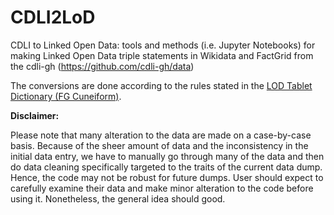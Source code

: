 # CDLI2LoD

CDLI to Linked Open Data: tools and methods (i.e. Jupyter Notebooks) for making Linked Open Data triple statements in Wikidata and FactGrid from the cdli-gh (https://github.com/cdli-gh/data)

The conversions are done according to the rules stated in the [LOD Tablet Dictionary (FG Cuneiform)](https://docs.google.com/spreadsheets/d/107ly4G5j3im6Hbifqw1HaB66zuqzf7ijN6q8A-WvH8s/edit?usp=share_link).

__Disclaimer:__ 

Please note that many alteration to the data are made on a case-by-case basis. Because of the sheer amount of data and the inconsistency in the initial data entry, we have to manually go through many of the data and then do data cleaning specifically targeted to the traits of the current data dump. Hence, the code may not be robust for future dumps. User should expect to carefully examine their data and make minor alteration to the code before using it. Nonetheless, the general idea should good.
